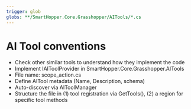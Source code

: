 ```yaml
---
trigger: glob
globs: **/SmartHopper.Core.Grasshopper/AITools/*.cs
---
```


# AI Tool conventions
- Check other similar tools to understand how they implement the code
- Implement IAIToolProvider in SmartHopper.Core.Grasshopper.AITools
- File name: scope_action.cs
- Define AITool metadata (Name, Description, schema)
- Auto-discover via AIToolManager
- Structure the file in (1) tool registration via GetTools(), (2) a region for specific tool methods